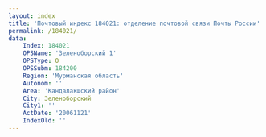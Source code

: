 ```yaml
---
layout: index
title: 'Почтовый индекс 184021: отделение почтовой связи Почты России'
permalink: /184021/
data:
    Index: 184021
    OPSName: 'Зеленоборский 1'
    OPSType: О
    OPSSubm: 184200
    Region: 'Мурманская область'
    Autonom: ''
    Area: 'Кандалакшский район'
    City: Зеленоборский
    City1: ''
    ActDate: '20061121'
    IndexOld: ''
---
```

